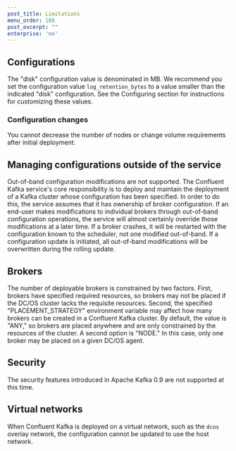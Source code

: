 ```yaml
---
post_title: Limitations
menu_order: 100
post_excerpt: ""
enterprise: 'no'
---
```


## Configurations

The "disk" configuration value is denominated in MB. We recommend you set the configuration value `log_retention_bytes` to a value smaller than the indicated "disk" configuration. See the Configuring section for instructions for customizing these values.

### Configuration changes

You cannot decrease the number of nodes or change volume requirements after initial deployment.

## Managing configurations outside of the service

Out-of-band configuration modifications are not supported. The Confluent Kafka service's core responsibility is to deploy and maintain the deployment of a Kafka cluster whose configuration has been specified. In order to do this, the service assumes that it has ownership of broker configuration. If an end-user makes modifications to individual brokers through out-of-band configuration operations, the service will almost certainly override those modifications at a later time. If a broker crashes, it will be restarted with the configuration known to the scheduler, not one modified out-of-band. If a configuration update is initiated, all out-of-band modifications will be overwritten during the rolling update.

## Brokers

The number of deployable brokers is constrained by two factors. First, brokers have specified required resources, so brokers may not be placed if the DC/OS cluster lacks the requisite resources. Second, the specified "PLACEMENT_STRATEGY" environment variable may affect how many brokers can be created in a Confluent Kafka cluster. By default, the value is "ANY," so brokers are placed anywhere and are only constrained by the resources of the cluster. A second option is "NODE." In this case, only one broker may be placed on a given DC/OS agent.

## Security

The security features introduced in Apache Kafka 0.9 are not supported at this time.

## Virtual networks

When Confluent Kafka is deployed on a virtual network, such as the `dcos` overlay network, the configuration cannot be updated to use the host network.
